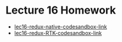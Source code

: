 # Lecture 16 Homework
- [lec16-redux-native-codesandbox-link](https://codesandbox.io/p/sandbox/lesson16-native-redux-tydy5n)
- [lec16-redux-RTK-codesandbox-link](https://codesandbox.io/p/sandbox/lesson16-redux-rtk-53qrw4)